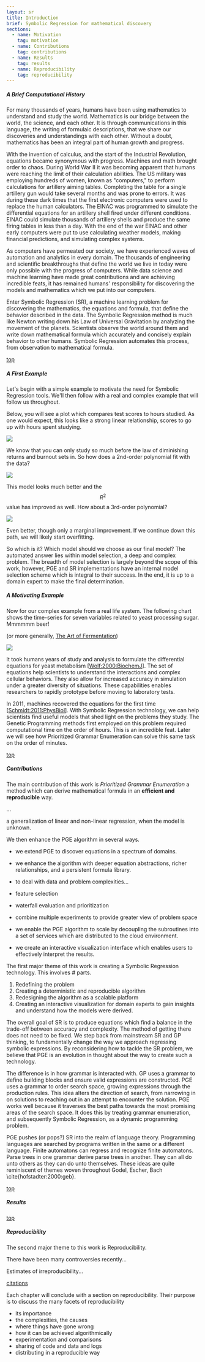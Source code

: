 ```yaml
---
layout: sr
title: Introduction
brief: Symbolic Regression for mathematical discovery
sections:
  - name: Motivation
    tag: motivation
  - name: Contributions
    tag: contributions
  - name: Results
    tag: results
  - name: Reproducibility
    tag: reproducibility
---
```




##### A Brief Computational History

For many thousands of years,
humans have been using mathematics
to understand and study the world.
Mathematics is our bridge
between the world, the science, and each other.
It is through communications in this language,
the writing of formulaic descriptions,
that we share our discoveries and understandings
with each other.
Without a doubt, 
mathematics has been an integral
part of human growth and progress.

With the invention of calculus,
and the start of the Industrial Revolution,
equations became synonymous with progress.
Machines and math brought order to chaos.
During World War II
it was becoming apparent
that humans were reaching the limit of 
their calculation abilities.
The US military was employing hundreds
of women, known as "computers," to perform
calculations for artillery aiming tables.
Completing the table for a single artillery gun 
would take several months and was prone to errors.
It was during these dark times
that the first electronic computers were used
to replace the human calculators.
The EINAC was programmed to simulate the
differential equations for an 
artillery shell fired under different conditions.
EINAC could simulate thousands of artillery shells
and produce the same firing tables in less than a day.
With the end of the war EINAC and
other early computers were put
to use calculating weather models,
making financial predictions,
and simulating complex systems.

As computers have permeated our society,
we have experienced waves of automation
and analytics in every domain.
The thousands of engineering and scientific
breakthroughs that define the world we live in today
were only possible with the progress of computers.
While data science and machine learning
have made great contributions and are
achieving incredible feats,
it has remained humans'
responsibility for discovering
the models and mathematics 
which we put into our computers.

Enter Symbolic Regression (SR), 
a machine learning problem
for discovering the mathematics, 
the equations and formula,
that define the behavior
described in the data.
The Symbolic Regression method
is much like Newton writing down his
Law of Universal Gravitation
by analyzing the movement of the planets.
Scientists observe the world around them
and write down mathematical formula
which accurately and concisely
explain behavior to other humans.
Symbolic Regression automates this process,
from observation to mathematical formula.




<div id="motivation"></div>
<a class="right" href="#top">top</a>


##### A First Example

Let's begin with a simple example
to motivate the need for 
Symbolic Regression tools.
We'll then follow with a
real and complex example 
that will follow us throughout.


Below, you will see a plot
which compares test scores
to hours studied.
As one would expect,
this looks like a strong linear relationship,
scores to go up with
hours spent studying.

<img class="responsive-img" src="/sr/img/intro/linreg-p1.png">


We know that you can only study so much
before the law of diminishing returns 
and burnout sets in.
So how does a 2nd-order polynomial
fit with the data?

<img class="responsive-img" src="/sr/img/intro/linreg-p2.png">


This model looks much better and the $$R^2$$ value has improved as well.
How about a 3rd-order polynomial?

<img class="responsive-img" src="/sr/img/intro/linreg-p3.png">


Even better, though only a marginal improvement.
If we continue down this path,
we will likely start overfitting.

So which is it? 
Which model should we choose as our final model?
The automated answer lies within model selection,
a deep and complex problem. 
The breadth of model selection
is largely beyond the scope of this work,
however,
PGE and SR implementations
have an internal model selection
scheme which is integral to their success.
In the end, it is up to a domain expert
to make the final determination.

##### A Motivating Example

Now for our complex example from a real life system.
The following chart shows the time-series for
seven variables related to yeast processing sugar.
Mmmmmm beer! 

(or more generally, 
[The Art of Fermentation](http://www.amazon.com/The-Art-Fermentation-Exploration-Essential-ebook/dp/B0083JQCF2))



<img class="responsive-img" src="/sr/img/yeast.png">


It took humans years of study and analysis
to formulate the differential equations for
yeast metabolism 
[[Wolf:2000:BiochemJ](http://www.ncbi.nlm.nih.gov/pubmed/10702114)].
The set of equations 
help scientists to understand the
interactions and complex cellular behaviors.
They also
allow for increased accuracy in simulation
under a greater diversity of situations.
These capabilities
enables researchers to rapidly
prototype before moving to 
laboratory tests.

In 2011, machines recovered the equations
for the first time 
[[Schmidt:2011:PhysBiol](http://www.ncbi.nlm.nih.gov/pubmed/21832805)]. 
With Symbolic Regression technology,
we can help scientists find useful models
that shed light on the problems they study.
The Genetic Programming methods first employed
on this problem required computational time
on the order of hours.
This is an incredible feat.
Later we will see how 
Prioritized Grammar Enumeration
can solve this same task
on the order of minutes.












<div id="contributions"></div>
<a class="right" href="#top">top</a>

##### Contributions

The main contribution of this work is 
*Prioritized Grammar Enumeration*
a method 
which can derive mathematical formula
in an **efficient and reproducible** way.

...

a generalization of linear and non-linear regression,
when the model is unknown.


We then enhance the PGE algorithm
in several ways.

- we extend PGE to discover equations in a spectrum of domains.


- we enhance the algorithm with
deeper equation abstractions,
richer relationships,
and a persistent formula library.


- to deal with data and problem complexities...
 - feature selection
 - waterfall evaluation and prioritization
 - combine multiple experiments to provide greater view of problem space



- we enable the PGE algorithm to scale by
decoupling the subroutines
into a set of services which are 
distributed to the cloud environment.

- we create an interactive visualization interface
which enables users to effectively interpret the results.














The first major theme of this work is 
creating a Symbolic Regression technology.
This involves \# parts.

1. Redefining the problem
2. Creating a deterministic and reproducible algorithm
3. Redesigning the algorithm as a scalable platform
4. Creating an interactive visualization for domain experts
   to gain insights and understand how the models were derived.

The overall goal of SR is to produce
equations which find a balance in the
trade-off between accuracy and complexity.
The method of getting there does not need 
to be fixed.
We step back from mainstream SR and GP thinking,
to fundamentally change the way we
approach regressing symbolic expressions.
By reconsidering how to tackle the SR problem,
we believe that PGE is an evolution in thought
about the way to create such a technology.

The difference is in how grammar is interacted with.
GP uses a grammar to define building blocks
and ensure valid expressions are constructed.
PGE uses a grammar to order search space,
growing expressions through the production rules.
This idea alters the direction of search,
from narrowing in on solutions
to reaching out in an attempt to encounter 
the solution. PGE works well because
it traverses the best paths towards 
the most promising areas of the search space.
It does this by treating grammar enumeration,
and subsequently Symbolic Regression,
as a dynamic programming problem.

PGE pushes (or pops?) SR into the realm of language theory.
Programming languages are searched 
by programs written in the same or a different language.
Finite automatons can regress 
and recognize finite automatons.
Parse trees in one grammar
derive parse trees in another.
They can all do unto others
as they can do unto themselves.
These ideas are quite reminiscent of themes
woven throughout Godel, Escher, Bach \cite{hofstadter:2000:geb}. 





<div id="results"></div>
<a class="right" href="#top">top</a>

##### Results




<div id="reproducibility"></div>
<a class="right" href="#top">top</a>


##### Reproducibility

The second major theme to this work is Reproducibility.

There have been many controversies recently...

Estimates of irreproducibility...

[citations]()


Each chapter will conclude with a section on reproducibility.
Their purpose is to discuss the many facets of reproducibility

- its importance
- the complexities, the causes
- where things have gone wrong
- how it can be achieved algorithmically
- experimentation and comparisons
- sharing of code and data and logs
- distributing in a reproducible way














